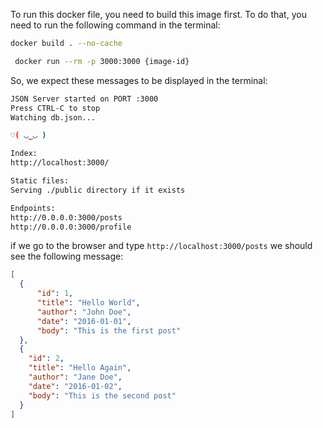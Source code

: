 To run this docker file, you need to build this image first. To do that, you need to run the following command in the terminal:

```bash
docker build . --no-cache 
```

```bash
 docker run --rm -p 3000:3000 {image-id}
```

So, we expect these messages to be displayed in the terminal:

```bash
JSON Server started on PORT :3000
Press CTRL-C to stop
Watching db.json...

♡( ◡‿◡ )

Index:
http://localhost:3000/

Static files:
Serving ./public directory if it exists

Endpoints:
http://0.0.0.0:3000/posts
http://0.0.0.0:3000/profile
```

if we go to the browser and type `http://localhost:3000/posts` we should see the following message:

```json
[
  {
      "id": 1,
      "title": "Hello World",
      "author": "John Doe",
      "date": "2016-01-01",
      "body": "This is the first post"
  },
  {
    "id": 2,
    "title": "Hello Again",
    "author": "Jane Doe",
    "date": "2016-01-02",
    "body": "This is the second post"
  }
]
```